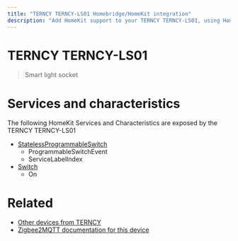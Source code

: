 ```yaml
---
title: "TERNCY TERNCY-LS01 Homebridge/HomeKit integration"
description: "Add HomeKit support to your TERNCY TERNCY-LS01, using Homebridge, Zigbee2MQTT and homebridge-z2m."
---
```

<!---
This file has been GENERATED using src/docgen/docgen.ts
DO NOT EDIT THIS FILE MANUALLY!
-->
# TERNCY TERNCY-LS01
> Smart light socket


# Services and characteristics
The following HomeKit Services and Characteristics are exposed by
the TERNCY TERNCY-LS01

* [StatelessProgrammableSwitch](../../action.md)
  * ProgrammableSwitchEvent
  * ServiceLabelIndex
* [Switch](../../switch.md)
  * On


# Related
* [Other devices from TERNCY](../index.md#terncy)
* [Zigbee2MQTT documentation for this device](https://www.zigbee2mqtt.io/devices/TERNCY-LS01.html)
